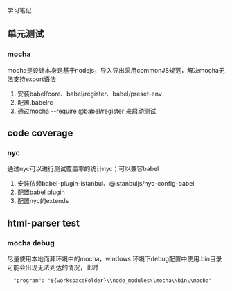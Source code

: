 学习笔记
## 单元测试
### mocha
mocha是设计本身是基于nodejs，导入导出采用commonJS规范，解决mocha无法支持export语法
1. 安装babel/core、babel/register、babel/preset-env
2. 配置.babelrc
3. 通过mocha --require @babel/register 来启动测试

## code coverage
### nyc
通过nyc可以进行测试覆盖率的统计nyc；可以兼容babel
1. 安装依赖babel-plugin-istanbul、@istanbuljs/nyc-config-babel
2. 配置babel plugin
3. 配置nyc的extends

## html-parser test
### mocha debug
尽量使用本地而非环境中的mocha，windows 环境下debug配置中使用.bin目录可能会出现无法到达的情况，此时
```
  "program": "${workspaceFolder}\\node_modules\\mocha\\bin\\mocha"
```